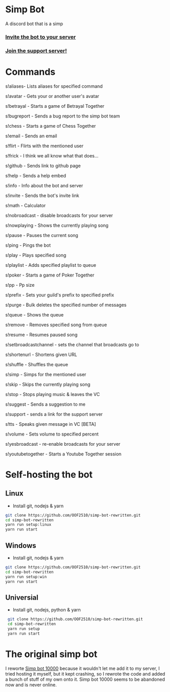 # Simp Bot
A discord bot that is a simp

### [Invite the bot to your server](https://discord.com/api/oauth2/authorize?client_id=808822189905936405&permissions=8&scope=bot)

### [Join the support server!](https://discord.gg/zHtfa8GdPx)

# Commands
s!aliases- Lists aliases for specified command

s!avatar - Gets your or another user's avatar

s!betrayal - Starts a game of Betrayal Together

s!bugreport - Sends a bug report to the simp bot team

s!chess - Starts a game of Chess Together

s!email - Sends an email

s!flirt - Flirts with the mentioned user

s!frick - I think we all know what that does...

s!github - Sends link to github page

s!help - Sends a help embed

s!info - Info about the bot and server

s!invite - Sends the bot's invite link

s!math - Calculator

s!nobroadcast - disable broadcasts for your server

s!nowplaying - Shows the currently playing song

s!pause - Pauses the current song

s!ping - Pings the bot

s!play - Plays specified song

s!playlist - Adds specified playlist to queue

s!poker - Starts a game of Poker Together

s!pp - Pp size

s!prefix - Sets your guild's prefix to 
specified prefix

s!purge - Bulk deletes the specified number 
of messages

s!queue - Shows the queue

s!remove - Removes specified song from queue

s!resume - Resumes paused song

s!setbroadcastchannel - sets the channel that broadcasts go to

s!shortenurl - Shortens given URL

s!shuffle - Shuffles the queue

s!simp - Simps for the mentioned user

s!skip - Skips the currently playing song

s!stop - Stops playing music & leaves the VC

s!suggest - Sends a suggestion to me

s!support - sends a link for the support server

s!tts - Speaks given message in VC [BETA]

s!volume - Sets volume to specified percent

s!yesbroadcast - re-enable broadcasts for your server

s!youtubetogether - Starts a Youtube Together session

# Self-hosting the bot

## Linux
* Install git, nodejs & yarn
 ```bash
 git clone https://github.com/OOF2510/simp-bot-rewritten.git
 cd simp-bot-rewritten
 yarn run setup:linux
 yarn run start
 ```

## Windows
* Install git, nodejs & yarn
 ```bash
 git clone https://github.com/OOF2510/simp-bot-rewritten.git
 cd simp-bot-rewritten
 yarn run setup:win
 yarn run start
 ```

## Universial
* Install git, nodejs, python & yarn
```bash
 git clone https://github.com/OOF2510/simp-bot-rewritten.git
 cd simp-bot-rewritten
 yarn run setup
 yarn run start
```

# The original simp bot
I reworte [Simp bot 10000](https://discordbotlist.com/bots/simp-bot-10000) because it wouldn't let me add it to my server, I tried hosting it myself, but it
kept crashing, so I rewrote the code and added a bunch of stuff of my own onto it. Simp bot 10000 seems to be abandoned now and is never online.
